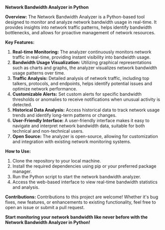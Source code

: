

**Network Bandwidth Analyzer in Python**

**Overview:**
The Network Bandwidth Analyzer is a Python-based tool designed to monitor and analyze network bandwidth usage in real-time. It provides insights into network traffic patterns, helps identify bandwidth bottlenecks, and allows for proactive management of network resources.

**Key Features:**
1. **Real-time Monitoring:** The analyzer continuously monitors network traffic in real-time, providing instant visibility into bandwidth usage.
2. **Bandwidth Usage Visualization:** Utilizing graphical representations such as charts and graphs, the analyzer visualizes network bandwidth usage patterns over time.
3. **Traffic Analysis:** Detailed analysis of network traffic, including top talkers, protocols, and endpoints, helps identify potential issues and optimize network performance.
4. **Customizable Alerts:** Set custom alerts for specific bandwidth thresholds or anomalies to receive notifications when unusual activity is detected.
5. **Historical Data Analysis:** Access historical data to track network usage trends and identify long-term patterns or changes.
6. **User-Friendly Interface:** A user-friendly interface makes it easy to navigate and interpret network bandwidth data, suitable for both technical and non-technical users.
7. **Open Source:** The analyzer is open-source, allowing for customization and integration with existing network monitoring systems.

**How to Use:**
1. Clone the repository to your local machine.
2. Install the required dependencies using pip or your preferred package manager.
3. Run the Python script to start the network bandwidth analyzer.
4. Access the web-based interface to view real-time bandwidth statistics and analysis.

**Contributions:**
Contributions to this project are welcome! Whether it's bug fixes, new features, or enhancements to existing functionality, feel free to open an issue or submit a pull request.


**Start monitoring your network bandwidth like never before with the Network Bandwidth Analyzer in Python!**
